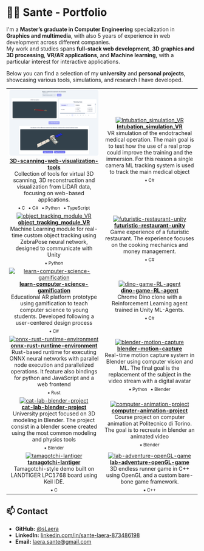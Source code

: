 # 👨‍💻 Sante - Portfolio

I'm a **Master’s graduate in Computer Engineering** specialization in **Graphics and multimedia**, with also 5 years of experience in web development across different companies.  
My work and studies spans **full-stack web development**, **3D graphics and 3D processing**, **VR/AR applications**, and **Machine learning**, with a particular interest for interactive applications.

Below you can find a selection of my **university** and **personal projects**, showcasing various tools, simulations, and research I have developed.

|  |  |
|:--:|:--:|
| [![3D-scanning-web-visualization-tools](https://github.com/sLaera/3D-scanning-web-visualization-tools/blob/master/image.png?raw=1)](https://github.com/sLaera/3D-scanning-web-visualization-tools)<br>**[3D-scanning-web-visualization-tools](https://github.com/sLaera/3D-scanning-web-visualization-tools)**<br>Collection of tools for virtual 3D scanning, 3D reconstruction and visualization from LiDAR data, focusing on web-based applications.<br><sub>⁕ C &nbsp; ⁕ C# &nbsp; ⁕ Python &nbsp; ⁕ TypeScript</sub> | [![Intubation_simulation_VR](https://cdn.sanity.io/images/fuvbjjlp/production/01c082f3046cc45548249c31406aeffd0a9a738e-296x100.png)](https://github.com/sLaera/Intubation_simulation_VR)<br>**[Intubation_simulation_VR](https://github.com/sLaera/Intubation_simulation_VR)**<br>VR simulation of the endotracheal medical operation. The main goal is to test how the use of a real prop could improve the training and the immersion. For this reason a single camera ML tracking system is used to track the main medical object<br><sub>⁕ C# </sub> |
| [![object_tracking_module_VR](https://github.com/user-attachments/assets/f2a3d88c-438c-40a4-9a74-be889b081451)](https://github.com/sLaera/object_tracking_module_VR)<br>**[object_tracking_module_VR](https://github.com/sLaera/object_tracking_module_VR)**<br>Machine Learning module for real-time custom object tracking using ZebraPose neural network, designed to communicate with Unity<br><sub>⁕ Python | [![futuristic-restaurant-unity](https://github.com/user-attachments/assets/686619b3-9099-46ff-9000-24efa64a13c4)](https://github.com/sLaera/futuristic-restaurant-unity)<br>**[futuristic-restaurant-unity](https://github.com/sLaera/futuristic-restaurant-unity)**<br>Game experience of a futuristic restaurant. The experience focuses on the cooking mechanics and money management.<br><sub>⁕ C# </sub> |
| [![learn-computer-science-gamification](https://github.com/sLaera/learn-computer-science-gamification/blob/master/photo_2025-10-15_17-39-55.jpg?raw=1)](https://github.com/sLaera/learn-computer-science-gamification)<br>**[learn-computer-science-gamification](https://github.com/sLaera/learn-computer-science-gamification)**<br>Educational AR platform prototype using gamification to teach computer science to young students. Developed following a user-centered design process <br><sub>⁕ C#</sub> | [![dino-game-RL-agent](https://github.com/sLaera/dino-game-RL-agent/blob/master/Demo.gif?raw=1)](https://github.com/sLaera/dino-game-RL-agent)<br>**[dino-game-RL-agent](https://github.com/sLaera/dino-game-RL-agent)**<br>Chrome Dino clone with a Reinforcement Learning agent trained in Unity ML-Agents.<br><sub>⁕ C# |
| [![onnx-rust-runtime-environment](https://github.com/sLaera/onnx-rust-runtime-environment/blob/main/image.png?raw=1)](https://github.com/sLaera/onnx-rust-runtime-environment)<br>**[onnx-rust-runtime-environment](https://github.com/sLaera/onnx-rust-runtime-environment)**<br>Rust-based runtime for executing ONNX neural networks with parallel node execution and parallelized operations. It feature also bindings for python and JavaScript and a web frontend <br><sub>⁕ Rust</sub> | [![blender-motion-capture](https://github.com/sLaera/blender-motion-capture/blob/master/demo.gif?raw=1)](https://github.com/sLaera/blender-motion-capture)<br>**[blender-motion-capture](https://github.com/sLaera/blender-motion-capture)**<br>Real-time motion capture system in Blender using computer vision and ML. The final goal is the replacement of the subject in the video stream with a digital avatar<br><sub>⁕ Python &nbsp; ⁕ Blender|
| [![cat-lab-blender-project](https://github.com/sLaera/cat-lab-blender-project/blob/master/scena-1.jpg?raw=1)](https://github.com/sLaera/cat-lab-blender-project)<br>**[cat-lab-blender-project](https://github.com/sLaera/cat-lab-blender-project)**<br>University project focused on 3D modeling in Blender. The project consist in a blender scene created using the most common modeling and physics tools<br><sub>⁕ Blender</sub> | [![computer-animation-project](https://github.com/sLaera/computer-animation-project/blob/master/image-2.png?raw=1)](https://github.com/sLaera/computer-animation-project)<br>**[computer-animation-project](https://github.com/sLaera/computer-animation-project)**<br>Course project on computer animation at Politecnico di Torino. The goal is to recreate in blender an animated video<br><sub>⁕ Blender |
| [![tamagotchi-lantiger](https://github.com/sLaera/tamagotchi-lantiger/blob/master/image-1.png?raw=1)](https://github.com/sLaera/tamagotchi-lantiger)<br>**[tamagotchi-lantiger](https://github.com/sLaera/tamagotchi-lantiger)**<br>Tamagotchi-style demo built on LANDTIGER LPC1768 board using Keil IDE.<br><sub>⁕ C</sub> | [![lab-adventure-openGL-game](https://github.com/sLaera/lab-adventure-openGL-game/blob/master/%7BD1BD0ECF-9AA5-49A2-8F2B-C2E1A8C88BA0%7D.png?raw=1)](https://github.com/sLaera/lab-adventure-openGL-game)<br>**[lab-adventure-openGL-game](https://github.com/sLaera/lab-adventure-openGL-game)**<br>3D endless runner game in C++ using OpenGL and a custom bare-bone game framework.<br><sub>⁕ C++ |

## 📫 Contact

- **GitHub:** [@sLaera](https://github.com/sLaera)  
- **LinkedIn:** [linkedin.com/in/sante-laera-873486198](#)  
- **Email:** laera.sante@gmail.com
